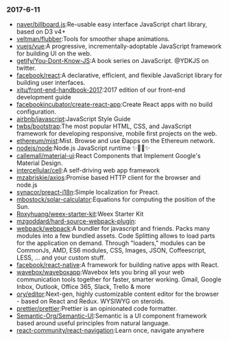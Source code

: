 ### 2017-6-11 
* [naver/billboard.js](https://github.com//naver/billboard.js):Re-usable easy interface JavaScript chart library, based on D3 v4+ 
* [veltman/flubber](https://github.com//veltman/flubber):Tools for smoother shape animations. 
* [vuejs/vue](https://github.com//vuejs/vue):A progressive, incrementally-adoptable JavaScript framework for building UI on the web. 
* [getify/You-Dont-Know-JS](https://github.com//getify/You-Dont-Know-JS):A book series on JavaScript. @YDKJS on twitter. 
* [facebook/react](https://github.com//facebook/react):A declarative, efficient, and flexible JavaScript library for building user interfaces. 
* [xitu/front-end-handbook-2017](https://github.com//xitu/front-end-handbook-2017):2017 edition of our front-end development guide 
* [facebookincubator/create-react-app](https://github.com//facebookincubator/create-react-app):Create React apps with no build configuration. 
* [airbnb/javascript](https://github.com//airbnb/javascript):JavaScript Style Guide 
* [twbs/bootstrap](https://github.com//twbs/bootstrap):The most popular HTML, CSS, and JavaScript framework for developing responsive, mobile first projects on the web. 
* [ethereum/mist](https://github.com//ethereum/mist):Mist. Browse and use Ðapps on the Ethereum network. 
* [nodejs/node](https://github.com//nodejs/node):Node.js JavaScript runtime ✨🐢🚀✨ 
* [callemall/material-ui](https://github.com//callemall/material-ui):React Components that Implement Google's Material Design. 
* [intercellular/cell](https://github.com//intercellular/cell):A self-driving web app framework 
* [mzabriskie/axios](https://github.com//mzabriskie/axios):Promise based HTTP client for the browser and node.js 
* [synacor/preact-i18n](https://github.com//synacor/preact-i18n):Simple localization for Preact. 
* [mbostock/solar-calculator](https://github.com//mbostock/solar-calculator):Equations for computing the position of the Sun. 
* [Roxyhuang/weex-starter-kit](https://github.com//Roxyhuang/weex-starter-kit):Weex Starter Kit 
* [mzgoddard/hard-source-webpack-plugin](https://github.com//mzgoddard/hard-source-webpack-plugin): 
* [webpack/webpack](https://github.com//webpack/webpack):A bundler for javascript and friends. Packs many modules into a few bundled assets. Code Splitting allows to load parts for the application on demand. Through "loaders," modules can be CommonJs, AMD, ES6 modules, CSS, Images, JSON, Coffeescript, LESS, ... and your custom stuff. 
* [facebook/react-native](https://github.com//facebook/react-native):A framework for building native apps with React. 
* [wavebox/waveboxapp](https://github.com//wavebox/waveboxapp):Wavebox lets you bring all your web communication tools together for faster, smarter working. Gmail, Google Inbox, Outlook, Office 365, Slack, Trello & more 
* [ory/editor](https://github.com//ory/editor):Next-gen, highly customizable content editor for the browser - based on React and Redux. WYSIWYG on steroids. 
* [prettier/prettier](https://github.com//prettier/prettier):Prettier is an opinionated code formatter. 
* [Semantic-Org/Semantic-UI](https://github.com//Semantic-Org/Semantic-UI):Semantic is a UI component framework based around useful principles from natural language. 
* [react-community/react-navigation](https://github.com//react-community/react-navigation):Learn once, navigate anywhere 
